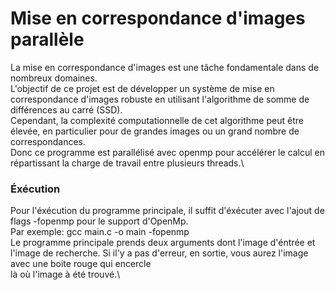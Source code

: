 # Mise en correspondance d'images parallèle

La mise en correspondance d'images est une tâche fondamentale dans de nombreux domaines.\
L'objectif de ce projet est de développer un système de mise en correspondance d'images robuste en utilisant l'algorithme de somme de différences au carré (SSD).\
Cependant, la complexité computationnelle de cet algorithme peut être élevée, en particulier pour de grandes images ou un grand nombre de correspondances.\
Donc ce programme est parallélisé avec openmp pour accélérer le calcul en répartissant la charge de travail entre plusieurs threads.\

### Éxécution
Pour l'éxécution du programme principale, il suffit d'éxécuter avec l'ajout de flags -fopenmp pour le support d'OpenMp.\
Par exemple: gcc main.c -o main -fopenmp\
Le programme principale prends deux arguments dont l'image d'éntrée et l'image de recherche. Si il'y a pas d'erreur, en sortie, vous aurez l'image avec une boite rouge qui encercle\
là où l'image à été trouvé.\
